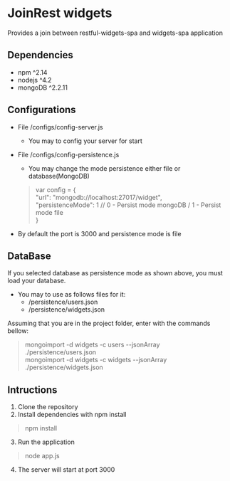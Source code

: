 # JoinRest widgets
Provides a join between restful-widgets-spa and widgets-spa application

## Dependencies
* npm ^2.14   
* nodejs ^4.2   
* mongoDB ^2.2.11

## Configurations
* File /configs/config-server.js 
    * You may to config your server for start
* File /configs/config-persistence.js
    * You may change the mode persistence either file or database(MongoDB)    
    
    > var config = {    
        "url": "mongodb://localhost:27017/widget",    
        "persistenceMode": 1 // 0 - Persist mode mongoDB / 1 - Persist mode file    
      }    
      
* By default the port is 3000 and persistence mode is file 

## DataBase
If you selected database as persistence mode as shown above, you must load your database.    
* You may to use as follows files for it:
    *   /persistence/users.json
    *   /persistence/widgets.json
       
Assuming that you are in the project folder, enter with the commands bellow:
>mongoimport -d widgets -c users --jsonArray ./persistence/users.json      
 mongoimport -d widgets -c widgets --jsonArray ./persistence/widgets.json       
 

## Intructions
1. Clone the repository
2. Install dependencies with npm install
>npm install
3. Run the application
>node app.js
4. The server will start at port 3000

